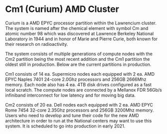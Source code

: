 # Cm1 (Curium) AMD Cluster

Curium is a AMD EPYC processor partition within the Lawrencium cluster. The system is named after the chemical element with symbol Cm and atomic number 98 which was discovered at Lawrence Berkeley National Laboratory in 1944 and in honor of Marie and Pierre Curie, both known for their research on radioactivity. 

The system consists of multiple generations of compute nodes with the Cm2 partition being the most recent addition and the Cm1 partition the oldest still in production. Below are the current partitions in production.

Cm1 consists of 14 ea. Supermicro nodes each equipped with 2 ea. AMD EPYC Naples 7401 24-core 2.0Ghz processors and 256GB 2666Mhz memory. Each node also has 4 ea. 4TB disk drives configured as a fast local scratch. The compute nodes are connected by a Mellanox FDR 56Gb/s infiniband interconnect for low latency and for moving big data.

Cm2 consists of 20 ea. Dell nodes each equipped with 2 ea. AMD EPYC Rome 7454 32-core 2.35Ghz processors and 256GB 3200Mhz memory. Users who need to develop and tune their code for the new AMD architecture in order to run at the National centers may want to use this system. It is scheduled to go into production in early 2021.